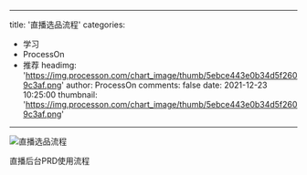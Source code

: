 
---
title: '直播选品流程'
categories: 
 - 学习
 - ProcessOn
 - 推荐
headimg: 'https://img.processon.com/chart_image/thumb/5ebce443e0b34d5f2609c3af.png'
author: ProcessOn
comments: false
date: 2021-12-23 10:25:00
thumbnail: 'https://img.processon.com/chart_image/thumb/5ebce443e0b34d5f2609c3af.png'
---

<div>   
<img class="thumb" alt="直播选品流程" src="https://img.processon.com/chart_image/thumb/5ebce443e0b34d5f2609c3af.png" referrerpolicy="no-referrer">
<p>直播后台PRD使用流程</p>  
</div>
            